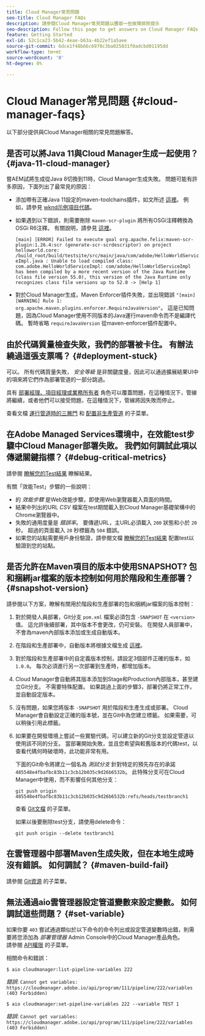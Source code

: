 ```yaml
---
title: Cloud Manager常見問題
seo-title: Cloud Manager FAQs
description: 請參閱Cloud Manager常見問題以獲取一些故障排除提示
seo-description: Follow this page to get answers on Cloud Manager FAQs
feature: Getting Started
exl-id: 52c1ca23-5b42-4eae-b63a-4b22ef1a5aee
source-git-commit: 6dce1f48b66c6970c3ba025031f0adcbd01195dd
workflow-type: tm+mt
source-wordcount: '0'
ht-degree: 0%

---
```


# Cloud Manager常見問題 {#cloud-manager-faqs}

以下部分提供與Cloud Manager相關的常見問題解答。

## 是否可以將Java 11與Cloud Manager生成一起使用？ {#java-11-cloud-manager}

嘗AEM試將生成從Java 8切換到11時，Cloud Manager生成失敗。 問題可能有許多原因，下面列出了最常見的原因：

* 添加帶有正確Java 11設定的maven-toolchains插件，如文所述 [這裡](https://experienceleague.adobe.com/docs/experience-manager-cloud-manager/using/getting-started/create-application-project/using-the-wizard.html?lang=en#getting-started)。  例如，請參見 [wknd示例項目代碼](https://github.com/adobe/aem-guides-wknd/commit/6cb5238cb6b932735dcf91b21b0d835ae3a7fe75)。

* 如果遇到以下錯誤，則需要刪除 `maven-scr-plugin` 將所有OSGi注釋轉換為OSGi R6注釋。 有關說明，請參見 [這裡](https://cqdump.wordpress.com/2019/01/03/from-scr-annotations-to-osgi-annotations/)。

   `[main] [ERROR] Failed to execute goal org.apache.felix:maven-scr-plugin:1.26.4:scr (generate-scr-scrdescriptor) on project helloworld.core: /build_root/build/testsite/src/main/java/com/adobe/HelloWorldServiceImpl.java : Unable to load compiled class: com.adobe.HelloWorldServiceImpl: com/adobe/HelloWorldServiceImpl has been compiled by a more recent version of the Java Runtime (class file version 55.0), this version of the Java Runtime only recognizes class file versions up to 52.0 -> [Help 1]`

* 對於Cloud Manager生成，Maven Enforcer插件失敗，並出現錯誤 `"[main] [WARNING] Rule 1: org.apache.maven.plugins.enforcer.RequireJavaVersion"`。 這是已知問題，因為Cloud Manager使用不同版本的Java運行maven命令而不是編譯代碼。 暫時省略 `requireJavaVersion` 從maven-enforcer插件配置中。

## 由於代碼質量檢查失敗，我們的部署被卡住。 有辦法繞過這張支票嗎？ {#deployment-stuck}

可以。 所有代碼質量失敗， *安全等級* 是非關鍵度量，因此可以通過擴展結果UI中的項來將它們作為部署管道的一部分跳過。

具有 [部署經理、項目經理或業務所有者](/help/using/setting-up-users-and-roles.md#role-definitions) 角色可以覆蓋問題，在這種情況下，管線將繼續，或者他們可以接受問題，在這種情況下，管線將因失敗而停止。

查看文檔 [運行管道時的三層門](/help/using/understand-your-test-results.md#three-tier-gates-while-running-a-pipeline) 和 [配置非生產管道](/help/using/configuring-non-production-pipelines.md#understanding-the-flow) 的子菜單。

## 在Adobe Managed Services環境中，在效能test步驟中Cloud Manager部署失敗。 我們如何調試此項以傳遞關鍵指標？ {#debug-critical-metrics}

請參閱 [瞭解您的Test結果](https://experienceleague.adobe.com/docs/experience-manager-cloud-manager/using/how-to-use/understand-your-test-results.html?lang=en#how-to-use) 瞭解結果。

有關「效能Test」步驟的一些說明：

* 的 *效能步驟* 是Web效能步驟，即使用Web瀏覽器載入頁面的時間。
* 結果中列出的URL *CSV* 檔案在test期間載入到Cloud Manager基礎架構中的Chrome瀏覽器中。
* 失敗的通用度量是 *錯誤率*。 要傳遞URL，主URL必須載入 `200` 狀態和小於 `20` 秒。 超過的頁面載入 `20` 秒標籤為 `504` 錯誤。
* 如果您的站點需要用戶身份驗證，請參閱文檔 [瞭解您的Test結果](understand-your-test-results.md#authenticated-performance-testing) 配置test以驗證到您的站點。

## 是否允許在Maven項目的版本中使用SNAPSHOT? 包和捆綁jar檔案的版本控制如何用於階段和生產部署？ {#snapshot-version}

請參閱以下方案，瞭解有關用於階段和生產部署的包和捆綁jar檔案的版本控制：

1. 對於開發人員部署，Git分支 `pom.xml` 檔案必須包含 `-SNAPSHOT` 在 `<version>` 值。 這允許後續部署，其中版本不會更改，仍可安裝。 在開發人員部署中，不會為maven內部版本添加或生成自動版本。

1. 在階段和生產部署中，自動版本將根據文檔生成 [這裡](https://experienceleague.adobe.com/docs/experience-manager-cloud-manager/using/managing-code/activating-maven-project.html?lang=en#managing-code)。

1. 對於階段和生產部署中的自定義版本控制，請設定3個部件正確的版本，如 `1.0.0`。 每次必須進行另一次部署到生產時，都增加版本。

1. Cloud Manager會自動將其版本添加到Stage和Production內部版本，甚至建立Git分支。 不需要特殊配置。 如果跳過上面的步驟3，部署仍將正常工作，並自動設定版本。

1. 沒有問題，如果您將版本 `-SNAPSHOT` 用於階段和生產生成或部署。 Cloud Manager會自動設定正確的版本號，並在Git中為您建立標籤。 如果需要，可以稍後引用此標籤。

1. 如果要在開發環境上嘗試一些實驗代碼，可以建立新的Git分支並設定管道以使用該不同的分支。 當部署開始失敗，並且您希望與較舊版本的代碼test，以查看代碼何時破壞時，此功能非常有用。

   下面的Git命令將建立一個名為 *測試分支* 針對特定的預先存在的承諾 `485548e4fbafbc83b11c3cb12b035c9d26b6532b`。  此特殊分支可在Cloud Manager中使用，而不影響任何其他分支：

   `git push origin 485548e4fbafbc83b11c3cb12b035c9d26b6532b:refs/heads/testbranch1`

   查看 [Git文檔](https://git-scm.com/book/en/v2/Git-Internals-Git-References) 的子菜單。

   如果以後要刪除test分支，請使用delete命令：

   `git push origin --delete testbranch1`

## 在雲管理器中部署Maven生成失敗，但在本地生成時沒有錯誤。 如何調試？ {#maven-build-fail}

請參閱 [Git資源](https://github.com/cqsupport/cloud-manager/blob/main/cm-build-step-fails.md) 的子菜單。

## 無法通過aio雲管理器設定管道變數來設定變數。 如何調試這些問題？ {#set-variable}

如果你要 `403` 嘗試通過類似於以下命令的命令列出或設定管道變數時出錯，則需要將您添加為 *部署管理器* Admin Console中的Cloud Manager產品角色。\
請參閱 [API權限](https://www.adobe.io/apis/experiencecloud/cloud-manager/docs.html#!AdobeDocs/cloudmanager-api-docs/master/permissions.md) 的子菜單。

相關命令和錯誤：

`$ aio cloudmanager:list-pipeline-variables 222`

*錯誤*: `Cannot get variables: https://cloudmanager.adobe.io/api/program/111/pipeline/222/variables (403 Forbidden)`

`$ aio cloudmanager:set-pipeline-variables 222 --variable TEST 1`

*錯誤*: `Cannot get variables: https://cloudmanager.adobe.io/api/program/111/pipeline/222/variables (403 Forbidden)`
